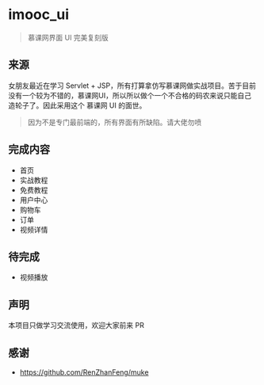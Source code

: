 # imooc_ui
> 慕课网界面 UI 完美复刻版


## 来源

女朋友最近在学习 Servlet + JSP，所有打算拿仿写慕课网做实战项目。苦于目前没有一个较为不错的，慕课网UI，所以所以做个一个不合格的码农来说只能自己造轮子了。因此采用这个 慕课网 UI 的面世。

> 因为不是专门最前端的，所有界面有所缺陷。请大佬勿喷

## 完成内容

- 首页
- 实战教程
- 免费教程
- 用户中心
- 购物车
- 订单
- 视频详情

## 待完成

- 视频播放

## 声明

本项目只做学习交流使用，欢迎大家前来 PR 


##  感谢

- https://github.com/RenZhanFeng/muke

 
